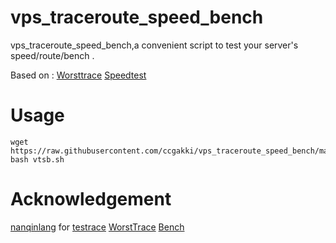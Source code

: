 # vps_traceroute_speed_bench
vps_traceroute_speed_bench,a convenient script to test your server's speed/route/bench .

Based on :
[Worsttrace](https://wtrace.app/)
[Speedtest](https://www.speedtest.net)

# Usage
```shell
wget https://raw.githubusercontent.com/ccgakki/vps_traceroute_speed_bench/main/vtsb.sh
bash vtsb.sh
```

# Acknowledgement

[nanqinlang](https://github.com/nanqinlang) for [testrace](https://github.com/nanqinlang-script/testrace)
[WorstTrace](https://wtrace.app/)
[Bench](https://github.com/teddysun/across)
